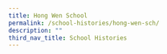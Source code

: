 ```yaml
---
title: Hong Wen School
permalink: /school-histories/hong-wen-sch/
description: ""
third_nav_title: School Histories
---
```

